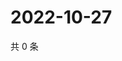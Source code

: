 # 2022-10-27

共 0 条

<!-- BEGIN WEIBO -->
<!-- 最后更新时间 Thu Oct 27 2022 19:14:44 GMT+0800 (China Standard Time) -->

<!-- END WEIBO -->
